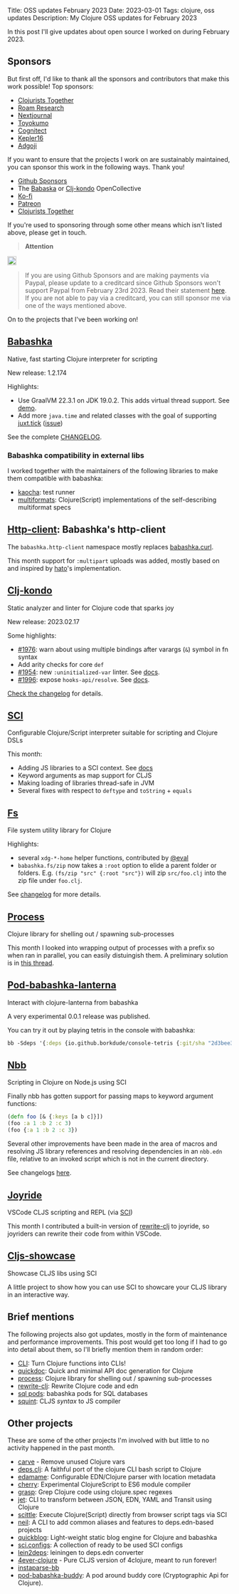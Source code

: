 Title: OSS updates February 2023
Date: 2023-03-01
Tags: clojure, oss updates
Description: My Clojure OSS updates for February 2023

In this post I'll give updates about open source I worked on during February 2023.

## Sponsors

But first off, I'd like to thank all the sponsors and contributors that make
this work possible! Top sponsors:

- [Clojurists Together](https://clojuriststogether.org/)
- [Roam Research](https://roamresearch.com/)
- [Nextjournal](https://nextjournal.com/)
- [Toyokumo](https://toyokumo.co.jp/)
- [Cognitect](https://www.cognitect.com/)
- [Kepler16](https://kepler16.com/)
- [Adgoji](https://www.adgoji.com/)

If you want to ensure that the projects I work on are sustainably maintained,
you can sponsor this work in the following ways. Thank you!

- [Github Sponsors](https://github.com/sponsors/borkdude)
- The [Babaska](https://opencollective.com/babashka) or [Clj-kondo](https://opencollective.com/clj-kondo) OpenCollective
- [Ko-fi](https://ko-fi.com/borkdude)
- [Patreon](https://www.patreon.com/borkdude)
- [Clojurists Together](https://www.clojuriststogether.org/)

If you're used to sponsoring through some other means which isn't listed above, please get in touch.

> **Attention**
<img src="https://upload.wikimedia.org/wikipedia/commons/thumb/1/17/Warning.svg/260px-Warning.svg.png" width="20px">

> If you are using Github Sponsors and are making payments via Paypal, please
update to a creditcard since Github Sponsors won't support Paypal from February
23rd 2023. Read their statement
[here](https://github.blog/changelog/2023-01-23-github-sponsors-will-stop-supporting-paypal/). If
you are not able to pay via a creditcard, you can still sponsor me via one of
the ways mentioned above.

On to the projects that I've been working on!

<!--

sources: https://github.com/borkdude
local ~/dev and ~/dev/babashka dir (since github doesn't show all repos)

-->

## [Babashka](https://github.com/babashka/babashka)
Native, fast starting Clojure interpreter for scripting

New release: 1.2.174

Highlights:

- Use GraalVM 22.3.1 on JDK 19.0.2. This adds virtual thread support. See [demo](https://twitter.com/borkdude/status/1572222344684531717).
- Add more `java.time` and related classes with the goal of supporting [juxt.tick](https://github.com/juxt/tick) ([issue](https://github.com/juxt/tick/issues/86))

See the complete [CHANGELOG](https://github.com/babashka/babashka/blob/master/CHANGELOG.md).

### Babashka compatibility in external libs

I worked together with the maintainers of the following libraries to make them compatible with babashka:

- [kaocha](https://github.com/lambdaisland/kaocha): test runner
- [multiformats](https://github.com/greglook/clj-multiformats): Clojure(Script) implementations of the self-describing multiformat specs

## [Http-client](https://github.com/babashka/http-client): Babashka's http-client

The `babashka.http-client` namespace mostly replaces
[babashka.curl](https://github.com/babashka/babashka.curl).

This month support for `:multipart` uploads was added, mostly based on and
inspired by [hato](https://github.com/gnarroway/hato)'s implementation.

## [Clj-kondo](https://github.com/clj-kondo/clj-kondo)
Static analyzer and linter for Clojure code that sparks joy

New release: 2023.02.17

Some highlights:

- [#1976](https://github.com/clj-kondo/clj-kondo/issues/1976): warn about using multiple bindings after varargs (`&`) symbol in fn syntax
- Add arity checks for core `def`
- [#1954](https://github.com/clj-kondo/clj-kondo/issues/1954): new `:uninitialized-var` linter. See [docs](https://github.com/clj-kondo/clj-kondo/blob/master/doc/linters.md#uninitialized-var).
- [#1996](https://github.com/clj-kondo/clj-kondo/issues/1996): expose `hooks-api/resolve`. See [docs](https://github.com/clj-kondo/clj-kondo/blob/master/doc/hooks.md#api).

[Check the
changelog](https://github.com/clj-kondo/clj-kondo/blob/master/CHANGELOG.md) for
details.

## [SCI](https://github.com/babashka/sci)
Configurable Clojure/Script interpreter suitable for scripting and Clojure DSLs

This month:

- Adding JS libraries to a SCI context. See [docs](https://github.com/babashka/sci#javascript-libraries)
- Keyword arguments as map support for CLJS
- Making loading of libraries thread-safe in JVM
- Several fixes with respect to `deftype` and `toString` + `equals`

## [Fs](https://github.com/babashka/fs)
File system utility library for Clojure

Highlights:

- several `xdg-*-home` helper functions, contributed by [@eval](https://github.com/eval)
- `babashka.fs/zip`  now takes a `:root` option to elide a parent folder or folders.
E.g. `(fs/zip "src" {:root "src"})` will zip `src/foo.clj` into the zip file under `foo.clj`.

See [changelog](https://github.com/babashka/fs/blob/master/CHANGELOG.md#changelog) for more details.

## [Process](https://github.com/babashka/process)
Clojure library for shelling out / spawning sub-processes

This month I looked into wrapping output of processes with a prefix so when ran in parallel, you can easily distuingish them. A preliminary solution is in [this thread](https://github.com/babashka/process/discussions/102#discussioncomment-4903758).

## [Pod-babashka-lanterna](https://github.com/babashka/pod-babashka-lanterna)
Interact with clojure-lanterna from babashka

A very experimental 0.0.1 release was published.

You can try it out by playing tetris in the console with babashka:

``` clojure
bb -Sdeps '{:deps {io.github.borkdude/console-tetris {:git/sha "2d3bee34ea93c84608c7cc5994ae70480b2df54c"}}}' -m tetris.core
```

## [Nbb](https://github.com/babashka/nbb)
Scripting in Clojure on Node.js using SCI

Finally nbb has gotten support for passing maps to keyword argument functions:

``` clojure
(defn foo [& {:keys [a b c]}])
(foo :a 1 :b 2 :c 3)
(foo {:a 1 :b 2 :c 3})
```

Several other improvements have been made in the area of macros and resolving JS
library references and resolving dependencies in an `nbb.edn` file, relative to
an invoked script which is not in the current directory.

See changelogs [here](https://github.com/babashka/nbb/blob/main/CHANGELOG.md).

## [Joyride](https://github.com/BetterThanTomorrow/joyride)
VSCode CLJS scripting and REPL (via [SCI](https://github.com/babashka/sci))

This month I contributed a built-in version of
[rewrite-clj](https://github.com/clj-commons/rewrite-clj) to joyride, so
joyriders can rewrite their code from within VSCode.


## [Cljs-showcase](https://github.com/borkdude/cljs-showcase)
Showcase CLJS libs using SCI

A little project to show how you can use SCI to showcare your CLJS library in an interactive way.

## Brief mentions

The following projects also got updates, mostly in the form of maintenance and
performance improvements. This post would get too long if I had to go into
detail about them, so I'll briefly mention them in random order:

- [CLI](https://github.com/babashka/cli): Turn Clojure functions into CLIs!
- [quickdoc](https://github.com/borkdude/quickdoc): Quick and minimal API doc generation for Clojure
- [process](https://github.com/babashka/process): Clojure library for shelling out / spawning sub-processes
- [rewrite-clj](https://github.com/clj-commons/rewrite-clj): Rewrite Clojure code and edn
- [sql pods](https://github.com/babashka/babashka-sql-pods): babashka pods for SQL databases
- [squint](https://github.com/squint-cljs/squint): CLJS _syntax_ to JS compiler

## Other projects

These are some of the other projects I'm involved with but little to no activity
happened in the past month.

- [carve](https://github.com/borkdude/carve) - Remove unused Clojure vars
- [deps.clj](https://github.com/borkdude/deps.clj): A faithful port of the clojure CLI bash script to Clojure
- [edamame](https://github.com/borkdude/edamame): Configurable EDN/Clojure parser with location metadata
- [cherry](https://github.com/squint-cljs/cherry): Experimental ClojureScript to ES6 module compiler
- [grasp](https://github.com/borkdude/grasp): Grep Clojure code using clojure.spec regexes
- [jet](https://github.com/borkdude/jet): CLI to transform between JSON, EDN, YAML and Transit using Clojure
- [scittle](https://github.com/babashka/scittle): Execute Clojure(Script) directly from browser script tags via SCI
- [neil](https://github.com/babashka/neil): A CLI to add common aliases and features to deps.edn-based projects
- [quickblog](https://github.com/borkdude/quickblog): Light-weight static blog engine for Clojure and babashka
- [sci.configs](https://github.com/babashka/sci.configs): A collection of ready to be used SCI configs
- [lein2deps](https://github.com/borkdude/lein2deps): leiningen to deps.edn converter
- [4ever-clojure](https://github.com/oxalorg/4ever-clojure) - Pure CLJS version of 4clojure, meant to run forever!
- [instaparse-bb](https://github.com/babashka/instaparse-bb)
- [pod-babashka-buddy](https://github.com/babashka/pod-babashka-buddy): A pod around buddy core (Cryptographic Api for Clojure).

<!-- - [tools-deps-native](https://github.com/babashka/tools-deps-native): Run tools.deps as a native binary-->
<!-- - [tools.bbuild](https://github.com/babashka/tools.bbuild): Library of functions for building Clojure projects-->
